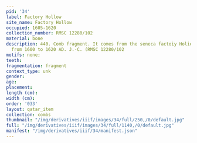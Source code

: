 ```yaml
---
pid: '34'
label: Factory Hollow
site_name: Factory Hollow
occupied: 1605-1620
collection_number: RMSC 12280/102
material: bone
description: 440. Comb fragment. It comes from the seneca factoiy Holiow site dating
  from 1600 to 1620 AD. J.-C. (RMSC 12280/102
motifs: none;
teeth:
fragmentation: fragment
context_type: unk
gender:
age:
placement:
length (cm):
width (cm):
order: '033'
layout: qatar_item
collection: combs
thumbnail: "/img/derivatives/iiif/images/34/full/250,/0/default.jpg"
full: "/img/derivatives/iiif/images/34/full/1140,/0/default.jpg"
manifest: "/img/derivatives/iiif/34/manifest.json"
---
```

